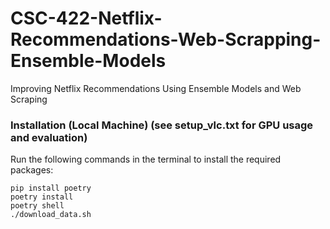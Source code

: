 # CSC-422-Netflix-Recommendations-Web-Scrapping-Ensemble-Models
Improving Netflix Recommendations Using Ensemble Models  and Web Scraping

### Installation (Local Machine) (see setup_vlc.txt for GPU usage and evaluation)
Run the following commands in the terminal to install the required packages:
```
pip install poetry
poetry install
poetry shell
./download_data.sh
```

